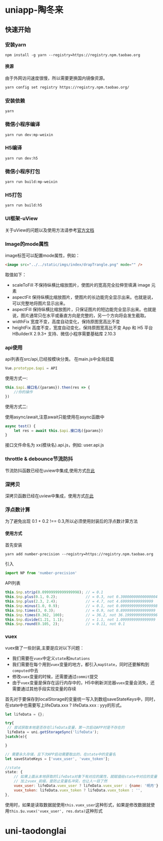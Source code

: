 # uniapp-陶冬来

## 快速开始  

### 安装yarn  

```shell
npm install -g yarn --registry=https://registry.npm.taobao.org
```

#### 换源  

由于外网访问速度很慢，所以需要更换国内镜像资源。  

```sh
yarn config set registry https://registry.npm.taobao.org/
```

### 安装依赖

```shell
yarn
```

### 微信小程序编译

```shell
yarn run dev:mp-weixin
```

### H5编译

```shell
yarn run dev:h5
```

### 微信小程序打包

```shell
yarn run build:mp-weixin
```

### H5打包

```shell
yarn run build:h5
```

### UI框架-uView  

关于uView的问题以及使用方法请参考[官方文档](http://uviewui.com/components/quickstart.html)

### Image的mode属性  

image标签可以配置mode属性，例如：

```html
<image src="../../static/imgs/index/drapTrangle.png" mode="" />
```

取值如下：

* scaleToFill 不保持纵横比缩放图片，使图片的宽高完全拉伸至填满 image 元素
* aspectFit 保持纵横比缩放图片，使图片的长边能完全显示出来。也就是说，可以完整地将图片显示出来。
* aspectFill 保持纵横比缩放图片，只保证图片的短边能完全显示出来。也就是说，图片通常只在水平或垂直方向是完整的，另一个方向将会发生截取。
* widthFix 宽度不变，高度自动变化，保持原图宽高比不变
* heightFix 高度不变，宽度自动变化，保持原图宽高比不变 App 和 H5 平台 HBuilderX 2.9.3+ 支持、微信小程序需要基础库 2.10.3

### api使用  

api列表在src/api,已经按模块分类。
在main.js中全局挂载  

```JavaScript  
Vue.prototype.$api = API
```  

使用方式一:  

```JavaScript
this.$api.接口名({params}).then(res => {
    //你的操作
})
```  

使用方式二:  

使用async/await,注意await只能使用在async函数中  

```JavaScript  
async test() {
    let res = await this.$api.接口名({params})
}
```  

接口文件命名为 xx(模块名).api.js，例如: user.api.js

### throttle & debounce节流防抖  

节流防抖函数已经在uview中集成,使用方式[在此](http://uviewui.com/js/debounce.html)

### 深拷贝  

深拷贝函数已经在uview中集成，使用方式[在此](http://uviewui.com/js/deepClone.html)

### 浮点数计算  

为了避免出现 0.1 + 0.2 !== 0.3,所以必须使用封装后的浮点数计算方法  

#### 使用方式  

首先安装  

```shell
yarn add number-precision --registry=https://registry.npm.taobao.org
```

引入  

```js
import NP from 'number-precision'
```

API列表

```JavaScript  
this.$np.strip(0.09999999999999998); // = 0.1
this.$np.plus(0.1, 0.2);             // = 0.3, not 0.30000000000000004
this.$np.plus(2.3, 2.4);             // = 4.7, not 4.699999999999999
this.$np.minus(1.0, 0.9);            // = 0.1, not 0.09999999999999998
this.$np.times(3, 0.3);              // = 0.9, not 0.8999999999999999
this.$np.times(0.362, 100);          // = 36.2, not 36.199999999999996
this.$np.divide(1.21, 1.1);          // = 1.1, not 1.0999999999999999
this.$np.round(0.105, 2);            // = 0.11, not 0.1
```

### vuex

vuex做了一些封装,主要是应对以下问题：

* 我们需要在`vuex`中定义`state`和`mutations`
* 我们需要在每个用到`vuex`变量的地方，都引入`mapState`，同时还要解构到`computed`中去
* 修改`vuex`变量的时候，还需要通过`commit`提交
* 由于`vuex`变量是保存在运行内存中的，H5中刷新浏览器`vuex`变量会消失，还需要通过其他手段实现变量的存续

首先对于要保存到localStorage的变量统一写入到数组saveStateKeys中，同时，在state中也需要写上lifeData.xxx ? lifeData.xxx : yyy的形式。  

```js
let lifeData = {};

try{
 // 尝试获取本地是否存在lifeData变量，第一次启动APP时是不存在的
 lifeData = uni.getStorageSync('lifeData');
}catch(e){

}

// 需要永久存储，且下次APP启动需要取出的，在state中的变量名
let saveStateKeys = ['vuex_user', 'vuex_token'];

//state  
state: {
    // 如果上面从本地获取的lifeData对象下有对应的属性，就赋值给state中对应的变量
    // 加上vuex_前缀，是防止变量名冲突，也让人一目了然
    vuex_user: lifeData.vuex_user ? lifeData.vuex_user : {name: '明月'},
    vuex_token: lifeData.vuex_token ? lifeData.vuex_token : '',
},
```

使用时，如果是读取数据就使用`this.vuex_user`这种形式，如果是修改数据就使用`this.$u.vuex('vuex_user', res.data)`这种形式
# uni-taodonglai
